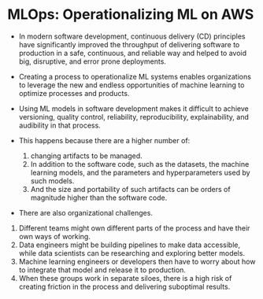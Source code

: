 
# MLOps: Operationalizing ML on AWS 

- In modern software development, continuous delivery (CD) principles have significantly improved the throughput of delivering software to production in a safe, continuous, and reliable way and helped to avoid big, disruptive, and error prone deployments. 

- Creating a process to operationalize ML systems enables organizations to leverage the new and endless opportunities of machine learning to optimize processes and products. 
- Using ML models in software development makes it difficult to achieve versioning, quality control, reliability, reproducibility, explainability, and audibility in that process.
- This happens because there are a higher number of: 
  1. changing artifacts to be managed. 
  2. In addition to the software code, such as the datasets, the machine learning models, and the parameters and hyperparameters used by such models.
  3. And the size and portability of such artifacts can be orders of magnitude higher than the software code.
  
- There are also organizational challenges.
 1. Different teams might own different parts of the process and have their own ways of working.
 2. Data engineers might be building pipelines to make data accessible, while data scientists can be researching and exploring better models.
 3. Machine learning engineers or developers then have to worry about how to integrate that model and release it to production.
 4. When these groups work in separate siloes, there is a high risk of creating friction in the process and delivering suboptimal results.
